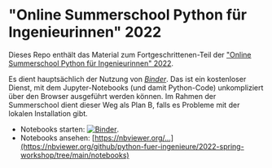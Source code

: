 # "Online Summerschool Python für Ingenieurinnen" 2022



Dieses Repo enthält das Material zum Fortgeschrittenen-Teil der ["Online Summerschool Python für Ingenieurinnen" 2022](https://tu-dresden.de/ing/maschinenwesen/ifww/biomaterialien/forschung/korrosion-und-oberflaechen/summerschool).

Es dient hauptsächlich der Nutzung von *[Binder](https://mybinder.org/)*.
Das ist ein kostenloser Dienst, mit dem Jupyter-Notebooks (und damit Python-Code) unkompliziert über den Browser ausgeführt werden können.
Im Rahmen der Summerschool dient dieser Weg als Plan B, falls es Probleme mit der lokalen Installation gibt.


- Notebooks starten:  [![Binder](https://mybinder.org/badge_logo.svg)](https://mybinder.org/v2/gh/python-fuer-ingenieure/2022-spring-workshop/main?urlpath=/tree/notebooks).
- Notebooks ansehen: [https://nbviewer.org/...](https://nbviewer.org/github/python-fuer-ingenieure/2022-spring-workshop/tree/main/notebooks)



